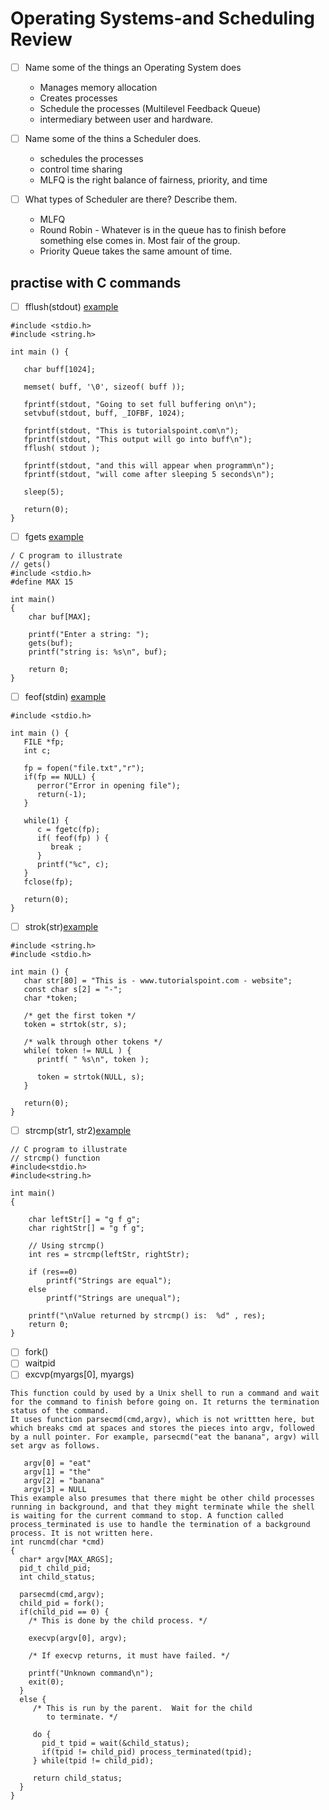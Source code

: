 # Operating Systems-and Scheduling Review

* [ ] Name some of the things an Operating System does

    - Manages memory allocation
    - Creates processes
    - Schedule the processes (Multilevel Feedback Queue)
    - intermediary between user and hardware. 


* [ ] Name some of the thins a Scheduler does.
    - schedules the processes
    - control time sharing
    - MLFQ is the right balance of fairness, priority, and time
* [ ] What types of Scheduler are there? Describe them.
    - MLFQ
    - Round Robin - Whatever is in the queue has to finish before something else comes in. Most fair of the group. 
    - Priority Queue takes the same amount of time. 


## practise with C commands
* [ ] fflush(stdout) [example](https://stackoverflow.com/questions/22901901/what-does-fflushstdin-do-in-c-programing)

```
#include <stdio.h>
#include <string.h>

int main () {

   char buff[1024];

   memset( buff, '\0', sizeof( buff ));

   fprintf(stdout, "Going to set full buffering on\n");
   setvbuf(stdout, buff, _IOFBF, 1024);

   fprintf(stdout, "This is tutorialspoint.com\n");
   fprintf(stdout, "This output will go into buff\n");
   fflush( stdout );

   fprintf(stdout, "and this will appear when programm\n");
   fprintf(stdout, "will come after sleeping 5 seconds\n");

   sleep(5);

   return(0);
}
```

* [ ] fgets [example](https://www.geeksforgeeks.org/fgets-gets-c-language/)

```
/ C program to illustrate
// gets()
#include <stdio.h>
#define MAX 15

int main()
{
    char buf[MAX];

    printf("Enter a string: ");
    gets(buf);
    printf("string is: %s\n", buf);

    return 0;
}
```
* [ ] feof(stdin) [example](https://www.tutorialspoint.com/c_standard_library/c_function_feof.htm)

```
#include <stdio.h>

int main () {
   FILE *fp;
   int c;

   fp = fopen("file.txt","r");
   if(fp == NULL) {
      perror("Error in opening file");
      return(-1);
   }

   while(1) {
      c = fgetc(fp);
      if( feof(fp) ) {
         break ;
      }
      printf("%c", c);
   }
   fclose(fp);

   return(0);
}

```
* [ ] strok(str)[example](https://www.tutorialspoint.com/c_standard_library/c_function_strtok.htm)

```
#include <string.h>
#include <stdio.h>

int main () {
   char str[80] = "This is - www.tutorialspoint.com - website";
   const char s[2] = "-";
   char *token;

   /* get the first token */
   token = strtok(str, s);

   /* walk through other tokens */
   while( token != NULL ) {
      printf( " %s\n", token );

      token = strtok(NULL, s);
   }

   return(0);
}
```
* [ ] strcmp(str1, str2)[example](https://www.geeksforgeeks.org/strcmp-in-c-cpp/)
```
// C program to illustrate
// strcmp() function
#include<stdio.h>
#include<string.h>

int main()
{

    char leftStr[] = "g f g";
    char rightStr[] = "g f g";

    // Using strcmp()
    int res = strcmp(leftStr, rightStr);

    if (res==0)
        printf("Strings are equal");
    else
        printf("Strings are unequal");

    printf("\nValue returned by strcmp() is:  %d" , res);
    return 0;
}
```
* [ ] fork()
* [ ] waitpid
* [ ] excvp(myargs[0], myargs)

```
This function could by used by a Unix shell to run a command and wait for the command to finish before going on. It returns the termination status of the command.
It uses function parsecmd(cmd,argv), which is not writtten here, but which breaks cmd at spaces and stores the pieces into argv, followed by a null pointer. For example, parsecmd("eat the banana", argv) will set argv as follows.

   argv[0] = "eat"
   argv[1] = "the"
   argv[2] = "banana"
   argv[3] = NULL
This example also presumes that there might be other child processes running in background, and that they might terminate while the shell is waiting for the current command to stop. A function called process_terminated is use to handle the termination of a background process. It is not written here.
int runcmd(char *cmd)
{
  char* argv[MAX_ARGS];
  pid_t child_pid;
  int child_status;

  parsecmd(cmd,argv);
  child_pid = fork();
  if(child_pid == 0) {
    /* This is done by the child process. */

    execvp(argv[0], argv);

    /* If execvp returns, it must have failed. */

    printf("Unknown command\n");
    exit(0);
  }
  else {
     /* This is run by the parent.  Wait for the child
        to terminate. */

     do {
       pid_t tpid = wait(&child_status);
       if(tpid != child_pid) process_terminated(tpid);
     } while(tpid != child_pid);

     return child_status;
  }
}
```
